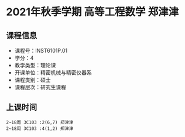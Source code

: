 # 2021年秋季学期 高等工程数学 郑津津






## 课程信息

- 课程号：INST6101P.01
- 学分：4
- 教学类型：理论课
- 开课单位：精密机械与精密仪器系
- 课程类别：硕士
- 课程层次：研究生课程

## 上课时间

```
2~18周 3C103 :2(6,7) 郑津津
2~18周 3C103 :4(1,2) 郑津津
```

